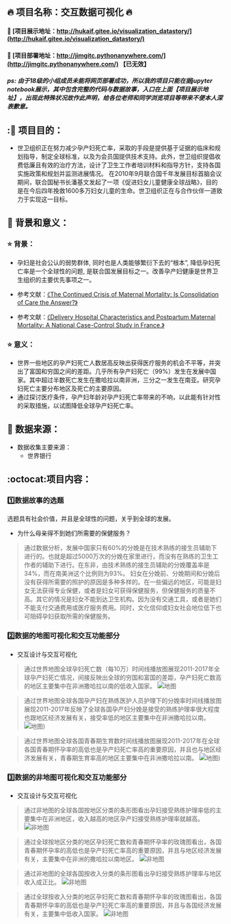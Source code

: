 
## :fire: 项目名称：交互数据可视化 :fire:
#### :star2: [项目展示地址：http://hukaif.gitee.io/visualization_datastory/](http://hukaif.gitee.io/visualization_datastory/)
#### :star2: [项目部署地址：http://jimgitc.pythonanywhere.com/](http://jimgitc.pythonanywhere.com/) 【已无效】
##### ps: 由于18级的小组成员未能将网页部署成功，所以我的项目只能在据jupyter notebook展示，其中包含完整的代码与数据故事，入口在上面【项目展示地址】，出现此特殊状况故作此声明，给各位老师和同学浏览项目等带来不便本人深表歉意。

## ::star2: 项目目的：

- 世卫组织正在努力减少孕产妇死亡率，采取的手段是提供基于证据的临床和规划指导，制定全球标准，以及为会员国提供技术支持。此外，世卫组织提倡收费低廉且有效的治疗方法，设计了卫生工作者培训材料和指导方针，支持各国实施政策和规划并监测进展情况。 在2010年9月联合国千年发展目标首脑会议期间，联合国秘书长潘基文发起了一项《促进妇女儿童健康全球战略》，目的是在今后四年挽救1600多万妇女儿童的生命。世卫组织正在与合作伙伴一道致力于实现这一目标。
 

## :star2: 背景和意义：
### :star: 背景：
- 孕妇是社会公认的弱势群体, 同时也是人类能够繁衍下去的“根本”, 降低孕妇死亡率是一个全球性的问题, 是联合国发展目标之一。改善孕产妇健康是世界卫生组织的主要优先事项之一。
- 参考文献：[《The Continued Crisis of Maternal Mortality: Is Consolidation of Care the Answer?》](https://kns.cnki.net/KCMS/detail/detail.aspx?dbcode=SJPD&dbname=SJPDTEMP_U&filename=SJPD2C93A434168B5F49492B4168E41FC95C&v=MzE0ODNIZm5sUHl4OFg0ejBQVEg3a3BHY3hlTVRuVEwvc0NKVWFGMXVRVXIvUEpsY1NibUtDR1lDR1FsZkJyTFUwNXQ5aHpMdTJ3NjQ9TmlmYmFySExGOUs5cTR4QlplMA==)

- 参考文献：[《Delivery Hospital Characteristics and Postpartum Maternal Mortality: A National Case-Control Study in France.》](https://kns.cnki.net/KCMS/detail/detail.aspx?dbcode=SJPD&dbname=SJPDTEMP_U&filename=SJPD0A261EA407E315E1D1068D91ABB6F65A&v=MDc5ODhyTFUwNXQ5aHpMcSt3Szg9TmlmYmFyUEpITmZOMnY1QlpPeDZEMzA4dWhkbjZ6OTdRQXZycldOSEM3VGlRNy91Q0pVYUYxdVFVci9QSmxjU2JtS0NHWUNHUWxmQg==)

### :star: 意义：
- 世界一些地区的孕产妇死亡人数居高反映出获得医疗服务的机会不平等，并突出了富国和穷国之间的差距。几乎所有孕产妇死亡（99%）发生在发展中国家。其中超过半数死亡发生在撒哈拉以南非洲，三分之一发生在南亚。研究孕妇死亡主要分布地区及死亡的主要原因。
- 通过探讨医疗条件，孕产妇年龄对孕产妇死亡率带来的不响，以此能有针对性 的采取措施，以试图降低全球孕产妇死亡率。

## :star2: 数据来源：
- 数据收集主要来源：
   - 世界银行
 
## :octocat:项目内容：
### :one:数据故事的选题
选题具有社会价值，并且是全球性的问题，关乎到全球的发展。
- 为什么母亲得不到她们所需要的保健服务？
>通过数据分析，发展中国家只有60%的分娩是在技术熟练的接生员辅助下进行的。也就是超过5000万次的分娩在家里进行，而没有在熟练的卫生工作者的辅助下进行。在东非，由技术熟练的接生员辅助的分娩覆盖率是34%，而在南美洲这个比例则为93%。
妇女在分娩前、分娩期间和分娩后没有获得所需要的照护的原因是多种多样的。在一些偏远的地区，可能是妇女无法获得专业保健，或者是妇女可获得保健服务，但保健服务的质量不高。其它的情况是妇女不能到达卫生机构。因为没有交通工具，或者是她们不能支付交通费用或医疗服务费用。同时，文化信仰或妇女社会地位低下也可阻碍孕妇获取所需的保健服务。


### :two:数据的地图可视化和交互功能部分
- 交互设计与交互可视化
>通过世界地图全球孕妇死亡数（每10万）时间线播放图展现2011-2017年全球孕产妇死亡情况，间接反映出全球的穷国和富国的差距，孕产妇死亡数高的地区主要集中在非洲撒哈拉以南的低收入国家。
![地图](https://github.com/kaifengace/Visualization_DataStory/raw/master/img/map1.PNG)

>通过世界地图全球各国孕产妇在熟练医护人员护理下的分娩率时间线播放图展现2011-2017年反映了全球各国孕产妇分娩是接受的熟练护理率很大程度也跟地区经济发展有关，接受率低的地区主要集中在非洲撒哈拉以南。
![地图](https://github.com/kaifengace/Visualization_DataStory/raw/master/img/map2.PNG))


>通过世界地图全球各国青春期生育数时间线播放图展现2011-2017年在全球各国青春期怀孕率的高低也是孕产妇死亡率高的重要原因，并且也与地区经济发展有关，青春期生育率高的地区主要集中在非洲撒哈拉以南。
![地图](https://github.com/kaifengace/Visualization_DataStory/raw/master/img/map3.PNG))

### :three:数据的非地图可视化和交互功能部分
- 交互设计与交互可视化
>通过非地图的全球各国按地区分类的条形图看出孕妇接受熟练护理率低的主要集中在非洲地区，收入越高的地区孕产妇接受熟练护理率就越高。
![非地图](https://github.com/kaifengace/Visualization_DataStory/raw/master/img/%E6%8A%A4%E7%90%86%E5%9C%B0%E5%8C%BA.PNG)


>通过全球按地区分类的地区孕妇死亡数和青春期怀孕率的玫瑰图看出，各国青春期怀孕率的高低也是孕产妇死亡率高的重要原因，并且与地区经济发展有关，主要集中在非洲的撒哈拉以南地区。
![非地图](https://github.com/kaifengace/Visualization_DataStory/raw/master/img/%E6%AD%BB%E4%BA%A1%E5%9C%B0%E5%8C%BA.PNG)


>通过非地图的全球各国按收入分类的条形图看出孕妇接受熟练护理率与地区收入成正比。
![非地图](https://github.com/kaifengace/Visualization_DataStory/raw/master/img/%E6%8A%A4%E7%90%86%E6%94%B6%E5%85%A5.PNG)

>通过全球按收入分类的地区孕妇死亡数和青春期怀孕率的玫瑰图看出，各国青春期怀孕率的高低也是孕产妇死亡率高的重要原因，并且与各国经济发展有关，主要集中低收入国家。
![非地图](https://github.com/kaifengace/Visualization_DataStory/raw/master/img/%E6%AD%BB%E4%BA%A1%E6%94%B6%E5%85%A5.PNG)


